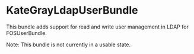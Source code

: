 # KateGrayLdapUserBundle
This bundle adds support for read and write user management in LDAP for FOSUserBundle.

Note:  This bundle is not currently in a usable state.
